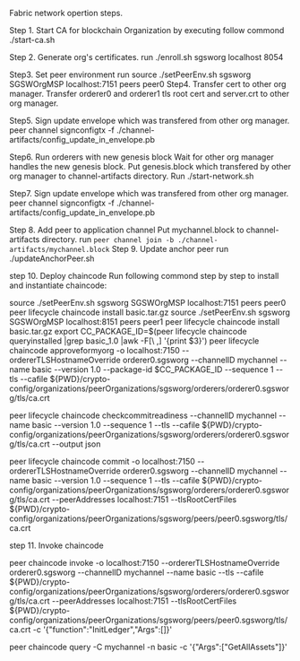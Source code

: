 Fabric network opertion steps.

Step 1. Start CA for blockchain Organization by executing follow commond
./start-ca.sh

Step 2. Generate org's certificates.
run ./enroll.sh sgsworg localhost 8054

Step3. Set peer environment
run source ./setPeerEnv.sh sgsworg SGSWOrgMSP localhost:7151 peers peer0
Step4. Transfer cert to other org manager.
Transfer orderer0 and orderer1 tls root cert and server.crt to other org manager.

Step5. Sign update envelope which was transfered from other org manager.
peer channel signconfigtx -f ./channel-artifacts/config_update_in_envelope.pb

Step6. Run orderers with new genesis block
Wait for other org manager handles the new genesis block.
Put genesis.block which transfered by other org manager to channel-artifacts directory.
Run ./start-network.sh

Step7. Sign update envelope which was transfered from other org manager.
peer channel signconfigtx -f ./channel-artifacts/config_update_in_envelope.pb

Step 8. Add peer to application channel
Put mychannel.block to channel-artifacts directory.
run `peer channel join -b ./channel-artifacts/mychannel.block`
Step 9. Update anchor peer
run ./updateAnchorPeer.sh

step 10. Deploy chaincode
Run following commond step by step to install and instantiate chaincode:

source ./setPeerEnv.sh sgsworg SGSWOrgMSP localhost:7151 peers peer0
peer lifecycle chaincode install basic.tar.gz
source ./setPeerEnv.sh sgsworg SGSWOrgMSP localhost:8151 peers peer1
peer lifecycle chaincode install basic.tar.gz
export CC_PACKAGE_ID=$(peer lifecycle chaincode queryinstalled |grep basic_1.0 |awk -F[\ ,] '{print $3}')
peer lifecycle chaincode approveformyorg -o localhost:7150 --ordererTLSHostnameOverride orderer0.sgsworg --channelID mychannel --name basic --version 1.0 --package-id $CC_PACKAGE_ID --sequence 1 --tls --cafile ${PWD}/crypto-config/organizations/peerOrganizations/sgsworg/orderers/orderer0.sgsworg/tls/ca.crt

peer lifecycle chaincode checkcommitreadiness --channelID mychannel --name basic --version 1.0 --sequence 1 --tls --cafile ${PWD}/crypto-config/organizations/peerOrganizations/sgsworg/orderers/orderer0.sgsworg/tls/ca.crt --output json

peer lifecycle chaincode commit -o localhost:7150 --ordererTLSHostnameOverride orderer0.sgsworg --channelID mychannel --name basic --version 1.0 --sequence 1 --tls --cafile ${PWD}/crypto-config/organizations/peerOrganizations/sgsworg/orderers/orderer0.sgsworg/tls/ca.crt --peerAddresses localhost:7151 --tlsRootCertFiles ${PWD}/crypto-config/organizations/peerOrganizations/sgsworg/peers/peer0.sgsworg/tls/ca.crt 

step 11. Invoke chaincode

peer chaincode invoke -o localhost:7150 --ordererTLSHostnameOverride orderer0.sgsworg --channelID mychannel --name basic --tls --cafile ${PWD}/crypto-config/organizations/peerOrganizations/sgsworg/orderers/orderer0.sgsworg/tls/ca.crt --peerAddresses localhost:7151 --tlsRootCertFiles ${PWD}/crypto-config/organizations/peerOrganizations/sgsworg/peers/peer0.sgsworg/tls/ca.crt -c '{"function":"InitLedger","Args":[]}'

peer chaincode query -C mychannel -n basic -c '{"Args":["GetAllAssets"]}'